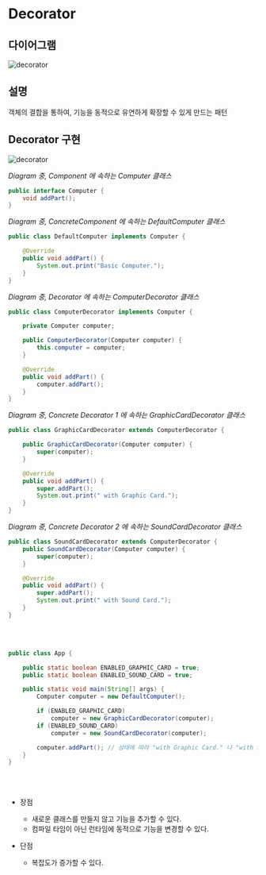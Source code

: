 # Decorator

## 다이어그램

![decorator](@src/decorator_diagram.png)

## 설명

객체의 결합을 통하여, 기능을 동적으로 유연하게 확장할 수 있게 만드는 패턴

## Decorator 구현

![decorator](@src/decorator_diagram_2.png)

_Diagram 중, Component 에 속하는 Computer 클래스_
```java
public interface Computer {
    void addPart();
}
```

_Diagram 중, ConcreteComponent 에 속하는 DefaultComputer 클래스_
```java
public class DefaultComputer implements Computer {

    @Override
    public void addPart() {
        System.out.print("Basic Computer.");
    }
}
```

_Diagram 중, Decorator 에 속하는 ComputerDecorator 클래스_
```java
public class ComputerDecorator implements Computer {

    private Computer computer;

    public ComputerDecorator(Computer computer) {
        this.computer = computer;
    }

    @Override
    public void addPart() {
        computer.addPart();
    }
}
```

_Diagram 중, Concrete Decorator 1 에 속하는 GraphicCardDecorator 클래스_
```java
public class GraphicCardDecorator extends ComputerDecorator {

    public GraphicCardDecorator(Computer computer) {
        super(computer);
    }

    @Override
    public void addPart() {
        super.addPart();
        System.out.print(" with Graphic Card.");
    }
}
```

_Diagram 중, Concrete Decorator 2 에 속하는 SoundCardDecorator 클래스_
```java
public class SoundCardDecorator extends ComputerDecorator {
    public SoundCardDecorator(Computer computer) {
        super(computer);
    }

    @Override
    public void addPart() {
        super.addPart();
        System.out.print(" with Sound Card.");
    }
}
```

<br><br>

```java
public class App {

    public static boolean ENABLED_GRAPHIC_CARD = true;
    public static boolean ENABLED_SOUND_CARD = true;

    public static void main(String[] args) {
        Computer computer = new DefaultComputer();

        if (ENABLED_GRAPHIC_CARD)
            computer = new GraphicCardDecorator(computer);
        if (ENABLED_SOUND_CARD)
            computer = new SoundCardDecorator(computer);

        computer.addPart(); // 상태에 따라 "with Graphic Card." 나 "with Sound Card." 가 추가 됨
    }
}
```

<br><br>

* 장점
    * 새로운 클래스를 만들지 않고 기능을 추가할 수 있다.
    * 컴파일 타임이 아닌 런타임에 동적으로 기능을 변경할 수 있다.

* 단점
    * 복잡도가 증가할 수 있다.